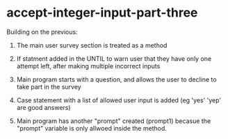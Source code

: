 accept-integer-input-part-three
===============================

Building on the previous:

1) The main user survey section is treated as a method

2) If statment added in the UNTIL to warn user that they have only one attempt left, after making multiple  incorrect inputs

3) Main program starts with a question, and allows the user to decline to take part in the survey

4) Case statement with a list of allowed user input is added (eg 'yes' 'yep' are good answers)

5) Main program has another "prompt" created (prompt1) becasue the "prompt" variable is only allwoed inside the method.
